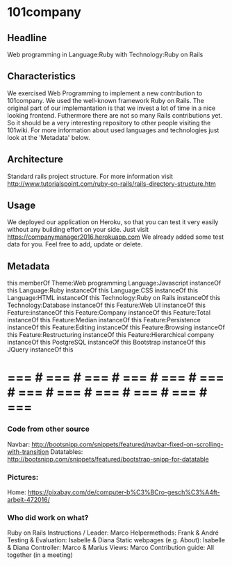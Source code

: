 # 101company

## Headline
Web programming in Language:Ruby with Technology:Ruby on Rails

## Characteristics 
We exercised Web Programming to implement a new contribution to 101company. We used the well-known framework Ruby on Rails. 
The original part of our implemantation is that we invest a lot of time in a nice looking frontend. Futhermore there are not so many Rails contributions yet.
So it should be a very interesting repository to other people visiting the 101wiki. For more information about used languages and technologies just look at the 'Metadata' below.

## Architecture
Standard rails project structure.
For more information visit http://www.tutorialspoint.com/ruby-on-rails/rails-directory-structure.htm

## Usage 
We deployed our application on Heroku, so that you can test it very easily without any building effort on your side.
Just visit https://companymanager2016.herokuapp.com 
We already added some test data for you. Feel free to add, update or delete.

## Metadata
this memberOf Theme:Web programming
Language:Javascript instanceOf this
Language:Ruby instanceOf this
Language:CSS instanceOf this
Language:HTML instanceOf this
Technology:Ruby on Rails instanceOf this
Technology:Database instanceOf this
Feature:Web UI instanceOf this
Feature:instanceOf this
Feature:Company instanceOf this
Feature:Total instanceOf this
Feature:Median instanceOf this
Feature:Persistence instanceOf this
Feature:Editing instanceOf this
Feature:Browsing instanceOf this
Feature:Restructuring instanceOf this
Feature:Hierarchical company instanceOf this
PostgreSQL instanceOf this
Bootstrap instanceOf this
JQuery instanceOf this

# === # === # === # === # === # === # === # === # === # === # === # === #

### Code from other source
Navbar: http://bootsnipp.com/snippets/featured/navbar-fixed-on-scrolling-with-transition
Datatables: http://bootsnipp.com/snippets/featured/bootstrap-snipp-for-datatable

### Pictures:
Home: https://pixabay.com/de/computer-b%C3%BCro-gesch%C3%A4ft-arbeit-472016/

### Who did work on what?
Ruby on Rails Instructions / Leader: 	Marco
Helpermethods:				Frank & André
Testing & Evaluation: 			Isabelle & Diana
Static webpages (e.g. About):		Isabelle & Diana
Controller:				Marco & Marius
Views:					Marco
Contribution guide:			All together (in a meeting)


